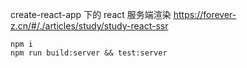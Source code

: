 create-react-app 下的 react 服务端渲染
https://forever-z.cn/#/./articles/study/study-react-ssr

```
npm i
npm run build:server && test:server
```
